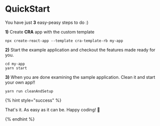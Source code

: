 # QuickStart

You have just **3** easy-peasy steps to do :)

**1)** Create **CRA** app with the custom template

```shell
npx create-react-app --template cra-template-rb my-app
```

**2)** Start the example application and checkout the features made ready for you.

```shell
cd my-app
yarn start
```

**3)** When you are done examining the sample application. Clean it and start your own app!!

```shell
yarn run cleanAndSetup
```

{% hint style="success" %}

That's it. As easy as it can be. Happy coding! 🎉

{% endhint %}

